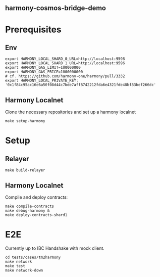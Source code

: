 harmony-cosmos-bridge-demo
---

# Prerequisites

## Env

```
export HARMONY_LOCAL_SHARD_0_URL=http://localhost:9598
export HARMONY_LOCAL_SHARD_1_URL=http://localhost:9596
export HARMONY_GAS_LIMIT=100000000
export HARMONY_GAS_PRICE=1000000000
# cf. https://github.com/harmony-one/harmony/pull/3332
export HARMONY_LOCAL_PRIVATE_KEY: '0x1f84c95ac16e6a50f08d44c7bde7aff8742212fda6e4321fde48bf83bef266dc'
```

## Harmony Localnet

Clone the necessary repositories and set up a harmony localnet

```
make setup-harmony
```

# Setup

## Relayer

```
make build-relayer
```

## Harmony Localnet

Compile and deploy contracts:

```
make compile-contracts
make debug-harmony &
make deploy-contracts-shard1
```

# E2E

Currently up to IBC Handshake with mock client.

```
cd tests/cases/tm2harmony
make network
make test
make network-down
```
